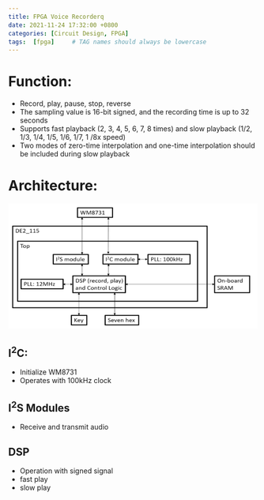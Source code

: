 ```yaml
---
title: FPGA Voice Recorderq
date: 2021-11-24 17:32:00 +0800
categories: [Circuit Design, FPGA]
tags:  [fpga]     # TAG names should always be lowercase
---
```


# Function:
- Record, play, pause, stop, reverse
- The sampling value is 16-bit signed, and the recording time is up to 32 seconds
- Supports fast playback (2, 3, 4, 5, 6, 7, 8 times) and slow playback (1/2, 1/3, 1/4, 1/5, 1/6, 1/7, 1 /8x speed)
- Two modes of zero-time interpolation and one-time interpolation should be included during slow playback

# Architecture:
![About me picture](pic/recorder.png)

## I<sup>2</sup>C:
- Initialize WM8731
- Operates with 100kHz clock

## I<sup>2</sup>S Modules
- Receive and transmit audio

## DSP
- Operation with signed signal
- fast play
- slow play
